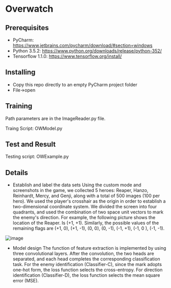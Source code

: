 # Overwatch

## Prerequisites
* PyCharm:  https://www.jetbrains.com/pycharm/download/#section=windows
* Python 3.5.2:  https://www.python.org/downloads/release/python-352/
* Tensorflow 1.1.0:  https://www.tensorflow.org/install/
## Installing

* Copy this repo directly to an empty PyCharm project folder
* File->open 

## Training

Path parameters are in the ImageReader.py file.

Traing Script: OWModel.py

## Test and Result

Testing script: OWExample.py

## Details
* Establish and label the data sets
Using the custom mode and screenshots in the game, we collected 5 heroes: Reaper, Hanzo, Reinhardt, Mercy, and Genji, along with a total of 500 images (100 per hero). We used the player's crosshair as the origin in order to establish a two-dimensional coordinate system. We divided the screen into four quadrants, and used the combination of two space unit vectors to mark the enemy's direction. For example, the following picture shows the location of the Reaper. Is (+1, +1). Similarly, the possible values of the remaining flags are (+1, 0), (+1, -1), (0, 0), (0, -1), (-1, +1), (-1, 0 ), (-1, -1).

![image](http://github.com/guoyanghg/Overwatch/readmeim.bmp)


* Model design
The function of feature extraction is implemented by using three convolutional layers. After the convolution, the two heads are separated, and each head completes the corresponding classification task. For the enemy identification (Classifier-C), since the mark adopts one-hot form, the loss function selects the cross-entropy. For direction identification (Classifier-D), the loss function selects the mean square error (MSE).



